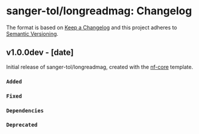 # sanger-tol/longreadmag: Changelog

The format is based on [Keep a Changelog](https://keepachangelog.com/en/1.0.0/)
and this project adheres to [Semantic Versioning](https://semver.org/spec/v2.0.0.html).

## v1.0.0dev - [date]

Initial release of sanger-tol/longreadmag, created with the [nf-core](https://nf-co.re/) template.

### `Added`

### `Fixed`

### `Dependencies`

### `Deprecated`
